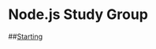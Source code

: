 # Node.js Study Group

##[Starting](https://github.com/nicolaspeixoto/learning-node/tree/master/1-starting)
